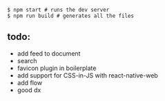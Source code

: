 ```
$ npm start # runs the dev server
$ npm run build # generates all the files
```

## todo:

- add feed to document
- search
- favicon plugin in boilerplate
- add support for CSS-in-JS with react-native-web
- add flow
- good dx
